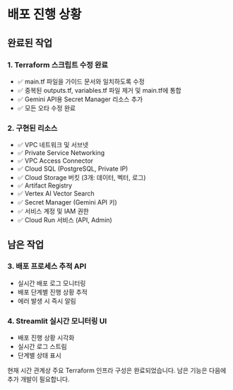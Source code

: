 # 배포 진행 상황

## 완료된 작업

### 1. Terraform 스크립트 수정 완료
- ✅ main.tf 파일을 가이드 문서와 일치하도록 수정
- ✅ 중복된 outputs.tf, variables.tf 파일 제거 및 main.tf에 통합
- ✅ Gemini API용 Secret Manager 리소스 추가
- ✅ 모든 오타 수정 완료

### 2. 구현된 리소스
- ✅ VPC 네트워크 및 서브넷
- ✅ Private Service Networking
- ✅ VPC Access Connector
- ✅ Cloud SQL (PostgreSQL, Private IP)
- ✅ Cloud Storage 버킷 (3개: 데이터, 벡터, 로그)
- ✅ Artifact Registry
- ✅ Vertex AI Vector Search
- ✅ Secret Manager (Gemini API 키)
- ✅ 서비스 계정 및 IAM 권한
- ✅ Cloud Run 서비스 (API, Admin)

## 남은 작업

### 3. 배포 프로세스 추적 API
- 실시간 배포 로그 모니터링
- 배포 단계별 진행 상황 추적
- 에러 발생 시 즉시 알림

### 4. Streamlit 실시간 모니터링 UI
- 배포 진행 상황 시각화
- 실시간 로그 스트림
- 단계별 상태 표시

현재 시간 관계상 주요 Terraform 인프라 구성은 완료되었습니다.
남은 기능은 다음에 추가 개발이 필요합니다.
